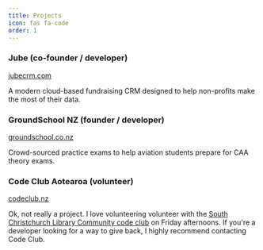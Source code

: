 ```yaml
---
title: Projects
icon: fas fa-code
order: 1
---
```


### Jube (co-founder / developer)
[jubecrm.com](https://jubecrm.com/)

A modern cloud-based fundraising CRM designed to help non-profits make the
most of their data.


### GroundSchool NZ (founder / developer)
[groundschool.co.nz](https://www.groundschool.co.nz/)

Crowd-sourced practice exams to help aviation students prepare for CAA theory exams.


### Code Club Aotearoa (volunteer)
[codeclub.nz](https://codeclub.nz/)

Ok, not really a project. I love volunteering volunteer with the 
[South Christchurch Library Community code club](https://codeclub.nz/join/jz7HC)
on Friday afternoons. If you're a developer looking for a way to give back, I highly
recommend contacting Code Club.